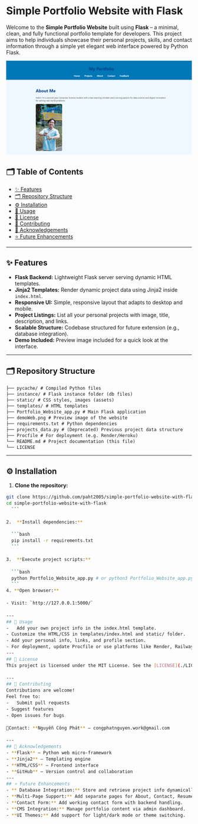 # Simple Portfolio Website with Flask

Welcome to the **Simple Portfolio Website** built using **Flask** – a minimal, clean, and fully functional portfolio template for developers. This project aims to help individuals showcase their personal projects, skills, and contact information through a simple yet elegant web interface powered by Python Flask.

![demo](demoWeb.png)

## 🗂️ Table of Contents

- [✨ Features](#-features)
- [🗂️ Repository Structure](#️-repository-structure)
- [⚙️ Installation](#️-installation)
- [🎯 Usage](#-usage)
- [📄 License](#-license)
- [🤝 Contributing](#-contributing)
- [🧠 Acknowledgements](#-acknowledgements)
- [⭐ Future Enhancements](#-future-enhancements)

---

## ✨ Features

- **Flask Backend:** Lightweight Flask server serving dynamic HTML templates.
- **Jinja2 Templates:** Render dynamic project data using Jinja2 inside `index.html`.
- **Responsive UI:** Simple, responsive layout that adapts to desktop and mobile.
- **Project Listings:** List all your personal projects with image, title, description, and links.
- **Scalable Structure:** Codebase structured for future extension (e.g., database integration).
- **Demo Included:** Preview image included for a quick look at the interface.


---

## 🗂️ Repository Structure
```
├── pycache/ # Compiled Python files
├── instance/ # Flask instance folder (db files)
├── static/ # CSS styles, images (assets)
├── templates/ # HTML templates
├── Portfolio_Website_app.py # Main Flask application
├── demoWeb.png # Preview image of the website
├── requirements.txt # Python dependencies
├── projects_data.py # (Deprecated) Previous project data structure
├── Procfile # For deployment (e.g. Render/Heroku)
└── README.md # Project documentation (this file)
└── LICENSE

```
---

## ⚙️ Installation

1.  **Clone the repository:**

  ```bash
  git clone https://github.com/paht2005/simple-portfolio-website-with-flask.git
  cd simple-portfolio-website-with-flask
    ```

2.  **Install dependencies:**

    ```bash
    pip install -r requirements.txt
    ```

3.  **Execute project scripts:**

    ```bash
    python Portfolio_Website_app.py # or python3 Portfolio_Website_app.py
    ```
4. **Open browser:**
    
- Visit: `http://127.0.0.1:5000/`

---
## 🎯 Usage
-   Add your own project info in the index.html template.
- Customize the HTML/CSS in templates/index.html and static/ folder.
- Add your personal info, links, and profile section.
- For deployment, update Procfile or use platforms like Render, Railway, or Heroku.
---
## 📄 License
This project is licensed under the MIT License. See the [LICENSE](./LICENSE) file for details.

---
## 🤝 Contributing
Contributions are welcome!
Feel free to:
-   Submit pull requests
- Suggest features
- Open issues for bugs

📩Contact: **Nguyễn Công Phát** – congphatnguyen.work@gmail.com

---
## 🧠 Acknowledgements
- **Flask** – Python web micro-framework
- **Jinja2** – Templating engine
- **HTML/CSS** – Frontend interface
- **GitHub** – Version control and collaboration
---
## ⭐ Future Enhancements
- ** Database Integration:** Store and retrieve project info dynamically.
- **Multi-Page Support:** Add separate pages for About, Contact, Resume.
- **Contact Form:** Add working contact form with backend handling.
- **CMS Integration:** Manage portfolio content via admin dashboard.
- **UI Themes:** Add support for light/dark mode or theme switching.
